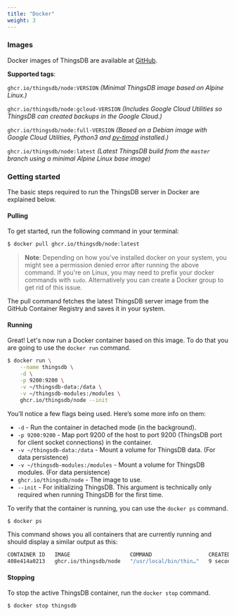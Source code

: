 ```yaml
---
title: "Docker"
weight: 3
---
```


### Images

Docker images of ThingsDB are available at [GitHub](https://github.com/thingsdb/ThingsDB/pkgs/container/node/).

**Supported tags**:

`ghcr.io/thingsdb/node:VERSION` _(Minimal ThingsDB image based on Alpine Linux.)_

`ghcr.io/thingsdb/node:gcloud-VERSION` _(Includes Google Cloud Utilities so ThingsDB can created backups in the Google Cloud.)_

`ghcr.io/thingsdb/node:full-VERSION` _(Based on a Debian image with Google Cloud Utilities, Python3 and [py-timod](https://pypi.org/project/py-timod/) installed.)_

`ghcr.io/thingsdb/node:latest` _(Latest ThingsDB build from the `master` branch using a minimal Alpine Linux base image)_

### Getting started

The basic steps required to run the ThingsDB server in Docker are explained below.

#### Pulling

To get started, run the following command in your terminal:

```bash
$ docker pull ghcr.io/thingsdb/node:latest
```

> **Note**: Depending on how you've installed docker on your system, you might see a permission denied error after running the above command. If you're on Linux, you may need to prefix your docker commands with `sudo`. Alternatively you can create a Docker group to get rid of this issue.

The pull command fetches the latest ThingsDB server image from the GitHub Container Registry and saves it in your system.

#### Running

Great! Let's now run a Docker container based on this image. To do that you are going to use the `docker run` command.

```bash
$ docker run \
    --name thingsdb \
    -d \
    -p 9200:9200 \
    -v ~/thingsdb-data:/data \
    -v ~/thingsdb-modules:/modules \
    ghcr.io/thingsdb/node --init
```

You’ll notice a few flags being used. Here’s some more info on them:

- `-d` - Run the container in detached mode (in the background).
- `-p 9200:9200` - Map port 9200 of the host to port 9200 (ThingsDB port for client socket connections) in the container.
- `-v ~/thingsdb-data:/data` - Mount a volume for ThingsDB data. (For data persistence)
- `-v ~/thingsdb-modules:/modules` - Mount a volume for ThingsDB modules. (For data persistence)
- `ghcr.io/thingsdb/node` - The image to use.
- `--init` - For initializing ThingsDB. This argument is technically only required when running ThingsDB for the first time.

To verify that the container is running, you can use the `docker ps` command.

```bash
$ docker ps
```

This command shows you all containers that are currently running and should display a similar output as this:

```bash
CONTAINER ID   IMAGE                   COMMAND                  CREATED         STATUS         PORTS                                                                     NAMES
408e414a0213   ghcr.io/thingsdb/node   "/usr/local/bin/thin…"   9 seconds ago   Up 8 seconds   8080/tcp, 9210/tcp, 9220/tcp, 0.0.0.0:9200->9200/tcp, :::9200->9200/tcp   thingsdb
```

#### Stopping

To stop the active ThingsDB container, run the `docker stop` command.

```bash
$ docker stop thingsdb
```
